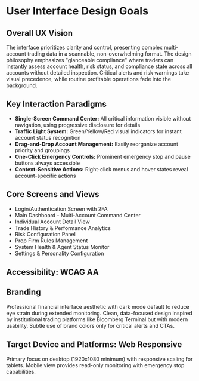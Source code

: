 # User Interface Design Goals

## Overall UX Vision

The interface prioritizes clarity and control, presenting complex multi-account trading data in a scannable, non-overwhelming format. The design philosophy emphasizes "glanceable compliance" where traders can instantly assess account health, risk status, and compliance state across all accounts without detailed inspection. Critical alerts and risk warnings take visual precedence, while routine profitable operations fade into the background.

## Key Interaction Paradigms

- **Single-Screen Command Center:** All critical information visible without navigation, using progressive disclosure for details
- **Traffic Light System:** Green/Yellow/Red visual indicators for instant account status recognition
- **Drag-and-Drop Account Management:** Easily reorganize account priority and groupings
- **One-Click Emergency Controls:** Prominent emergency stop and pause buttons always accessible
- **Context-Sensitive Actions:** Right-click menus and hover states reveal account-specific actions

## Core Screens and Views

- Login/Authentication Screen with 2FA
- Main Dashboard - Multi-Account Command Center
- Individual Account Detail View
- Trade History & Performance Analytics
- Risk Configuration Panel
- Prop Firm Rules Management
- System Health & Agent Status Monitor
- Settings & Personality Configuration

## Accessibility: WCAG AA

## Branding

Professional financial interface aesthetic with dark mode default to reduce eye strain during extended monitoring. Clean, data-focused design inspired by institutional trading platforms like Bloomberg Terminal but with modern usability. Subtle use of brand colors only for critical alerts and CTAs.

## Target Device and Platforms: Web Responsive

Primary focus on desktop (1920x1080 minimum) with responsive scaling for tablets. Mobile view provides read-only monitoring with emergency stop capabilities.
